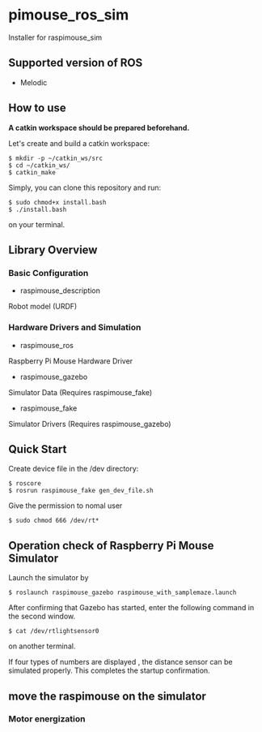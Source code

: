 # pimouse_ros_sim


Installer for raspimouse_sim

## Supported version of ROS

* Melodic

## How to use

__A catkin workspace should be prepared beforehand.__

Let's create and build a catkin workspace:
```
$ mkdir -p ~/catkin_ws/src
$ cd ~/catkin_ws/
$ catkin_make
```

Simply, you can clone this repository and run:
```
$ sudo chmod+x install.bash
$ ./install.bash
```
on your terminal.

## Library Overview
### Basic Configuration
* raspimouse_description

Robot model (URDF)
### Hardware Drivers and Simulation
* raspimouse_ros

Raspberry Pi Mouse Hardware Driver
* raspimouse_gazebo

Simulator Data (Requires raspimouse_fake)
* raspimouse_fake

Simulator Drivers (Requires raspimouse_gazebo)

## Quick Start
Create device file in the /dev directory:
```
$ roscore
$ rosrun raspimouse_fake gen_dev_file.sh
```
Give the permission to nomal user
```
$ sudo chmod 666 /dev/rt*
```

## Operation check of Raspberry Pi Mouse Simulator

Launch the simulator by
```
$ roslaunch raspimouse_gazebo raspimouse_with_samplemaze.launch 
```
After confirming that Gazebo has started, enter the following command in the second window.
```
$ cat /dev/rtlightsensor0
```
on another terminal.

If four types of numbers are displayed , the distance sensor can be simulated properly.
This completes the startup confirmation.

## move the raspimouse on the simulator
### Motor energization

